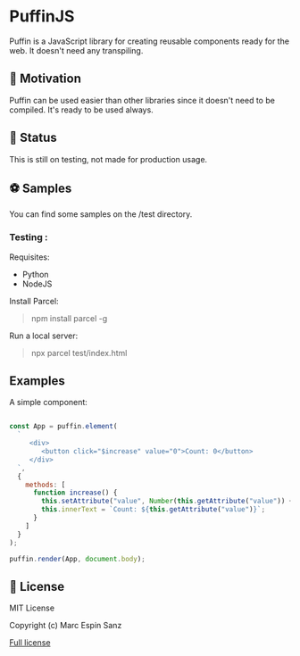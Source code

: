 # PuffinJS

Puffin is a JavaScript library for creating reusable components ready for the web. It doesn't need any transpiling.

## 🤔 Motivation

Puffin can be used easier than other libraries since it doesn't need to be compiled. It's ready to be used always.

## 🔬 Status

This is still on testing, not made for production usage.

## ⚽ Samples

You can find some samples on the /test directory.

### Testing :

Requisites:

* Python
* NodeJS

Install Parcel:
> npm install parcel -g

Run a local server:
> npx parcel  test/index.html

## Examples

A simple component:

```javascript

const App = puffin.element(
  `
     <div>
        <button click="$increase" value="0">Count: 0</button>
     </div>
  `,
  {
    methods: [
      function increase() {
        this.setAttribute("value", Number(this.getAttribute("value")) + 1);
        this.innerText = `Count: ${this.getAttribute("value")}`;
      }
    ]
  }
);

puffin.render(App, document.body);
```

## 📜 License

MIT License

Copyright (c) Marc Espin Sanz

[Full license](LICENSE.md)
